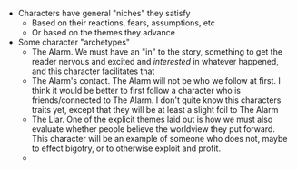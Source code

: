 - Characters have general "niches" they satisfy
	- Based on their reactions, fears, assumptions, etc
	- Or based on the themes they advance
- Some character "archetypes"
	- The Alarm. We must have an "in" to the story, something to get the reader nervous and excited and *interested* in whatever happened, and this character facilitates that
	- The Alarm's contact. The Alarm will not be who we follow at first. I think it would be better to first follow a character who is friends/connected to The Alarm. I don't quite know this characters traits yet, except that they will be at least a slight foil to The Alarm
	- The Liar. One of the explicit themes laid out is how we must also evaluate whether people believe the worldview they put forward. This character will be an example of someone who does not, maybe to effect bigotry, or to otherwise exploit and profit. 
	- 